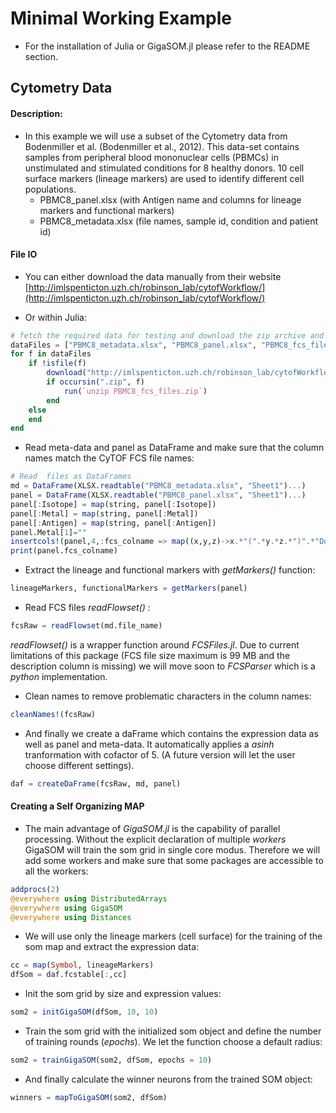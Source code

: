 # Minimal Working Example

- For the installation of Julia or GigaSOM.jl please refer to the README section.

## Cytometry Data
#### Description:
- In this example we will use a subset of the Cytometry data from Bodenmiller et al.
  (Bodenmiller et al., 2012). This data-set contains samples from peripheral blood
  mononuclear cells (PBMCs) in unstimulated and stimulated conditions for 8 healthy donors.
  10 cell surface markers (lineage markers) are used to identify different cell populations.
    * PBMC8_panel.xlsx (with Antigen name and columns for lineage markers and functional markers)
    * PBMC8_metadata.xlsx (file names, sample id, condition and patient id)


#### File IO
- You can either download the data manually from their website
  [http://imlspenticton.uzh.ch/robinson_lab/cytofWorkflow/](http://imlspenticton.uzh.ch/robinson_lab/cytofWorkflow/)

- Or within Julia:
```julia
# fetch the required data for testing and download the zip archive and unzip it
dataFiles = ["PBMC8_metadata.xlsx", "PBMC8_panel.xlsx", "PBMC8_fcs_files.zip"]
for f in dataFiles
    if !isfile(f)
        download("http://imlspenticton.uzh.ch/robinson_lab/cytofWorkflow/"*f, f)
        if occursin(".zip", f)
            run(`unzip PBMC8_fcs_files.zip`)
        end
    else
    end
end
```
- Read meta-data and panel as DataFrame and make sure that the column names match the CyTOF
FCS file names:

```julia
# Read  files as DataFrames
md = DataFrame(XLSX.readtable("PBMC8_metadata.xlsx", "Sheet1")...)
panel = DataFrame(XLSX.readtable("PBMC8_panel.xlsx", "Sheet1")...)
panel[:Isotope] = map(string, panel[:Isotope])
panel[:Metal] = map(string, panel[:Metal])
panel[:Antigen] = map(string, panel[:Antigen])
panel.Metal[1]=""
insertcols!(panel,4,:fcs_colname => map((x,y,z)->x.*"(".*y.*z.*")".*"Dd",panel[:Antigen],panel[:Metal],panel[:Isotope]))
print(panel.fcs_colname)
```

- Extract the lineage and functional markers with *getMarkers()* function:
```julia
lineageMarkers, functionalMarkers = getMarkers(panel)
```

- Read FCS files *readFlowset()* :
```julia
fcsRaw = readFlowset(md.file_name)
```
  *readFlowset()* is a wrapper function around *FCSFiles.jl*. Due to current limitations
  of this package (FCS file size maximum is 99 MB and the description column is missing) we will
  move soon to *FCSParser* which is a *python* implementation.

- Clean names to remove problematic characters in the column names:
```julia
cleanNames!(fcsRaw)
```
- And finally we create a daFrame which contains the expression data as well as panel
and meta-data. It automatically applies a *asinh* tranformation with cofactor of 5.
(A future version will let the user choose different settings).
```julia
daf = createDaFrame(fcsRaw, md, panel)
```

#### Creating a Self Organizing MAP

- The main advantage of *GigaSOM.jl* is the capability of parallel processing. Without
the explicit declaration of multiple *workers* GigaSOM will train the som grid in single core
modus. Therefore we will add some workers and make sure that some packages are accessible to
all the workers:
```julia
addprocs(2)
@everywhere using DistributedArrays
@everywhere using GigaSOM
@everywhere using Distances
```
- We will use only the lineage markers (cell surface) for the training of the som map
and extract the expression data:
```julia
cc = map(Symbol, lineageMarkers)
dfSom = daf.fcstable[:,cc]
```
- Init the som grid by size and expression values:
```julia
som2 = initGigaSOM(dfSom, 10, 10)
```
- Train the som grid with the initialized som object and define the number of training
rounds (*epochs*). We let the function choose a default radius:
```julia
som2 = trainGigaSOM(som2, dfSom, epochs = 10)
```
- And finally calculate the winner neurons from the trained SOM object:
```julia
winners = mapToGigaSOM(som2, dfSom)
```
